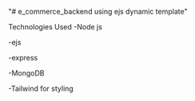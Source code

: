 "# e_commerce_backend using ejs dynamic template" 

Technologies Used
-Node js

-ejs

-express

-MongoDB

-Tailwind for styling
